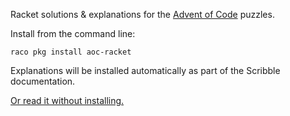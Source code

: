 Racket solutions &amp; explanations for the [Advent of Code](http://adventofcode.com) puzzles.

Install from the command line:

    raco pkg install aoc-racket

Explanations will be installed automatically as part of the Scribble documentation.

[Or read it without installing.](http://pkg-build.racket-lang.org/doc/aoc-racket/)
